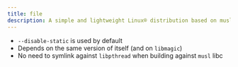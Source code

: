 ```yaml
---
title: file
description: A simple and lightweight Linux® distribution based on musl libc and toybox
---
```


- `--disable-static` is used by default
- Depends on the same version of itself (and on `libmagic`)
- No need to symlink against `libpthread` when building against `musl` libc
